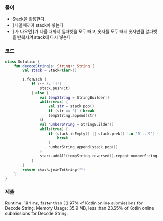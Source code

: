 ### 풀이 
- Stack을 활용한다.
- ] 나올때까지 stack에 넣는다
- ] 가 나오면 [가 나올 때까지 알파벳을 모두 빼고, 숫자를 모두 빼서 숫자만큼 알파벳을 반복시켜 stack에 다시 넣는다

### 코드 
```kotlin
class Solution {
    fun decodeString(s: String): String {
        val stack = Stack<Char>()

        s.forEach {
            if (it != ']') {
                stack.push(it)
            } else {
                val tempString = StringBuilder()
                while(true) {
                    val str = stack.pop()
                    if (str == '[') break
                    tempString.append(str)
                다
                val numberString = StringBuilder()
                while(true) {
                    if (stack.isEmpty() || stack.peek() !in '0'..'9') {
                        break
                    }
                    numberString.append(stack.pop())
                }
                stack.addAll(tempString.reversed().repeat(numberString.reversed().toString().toInt()).toList())
            }
        }
        return stack.joinToString("")
    }
}
```
### 제츨 
Runtime: 184 ms, faster than 22.97% of Kotlin online submissions for Decode String.
Memory Usage: 35.9 MB, less than 23.65% of Kotlin online submissions for Decode String.